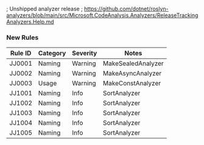 ﻿; Unshipped analyzer release
; https://github.com/dotnet/roslyn-analyzers/blob/main/src/Microsoft.CodeAnalysis.Analyzers/ReleaseTrackingAnalyzers.Help.md

### New Rules

Rule ID | Category | Severity | Notes
--------|----------|----------|-------
JJ0001 | Naming | Warning | MakeSealedAnalyzer
JJ0002 | Naming | Warning | MakeAsyncAnalyzer
JJ0003 | Usage | Warning | MakeConstAnalyzer
JJ1001 | Naming | Info | SortAnalyzer
JJ1002 | Naming | Info | SortAnalyzer
JJ1003 | Naming | Info | SortAnalyzer
JJ1004 | Naming | Info | SortAnalyzer
JJ1005 | Naming | Info | SortAnalyzer